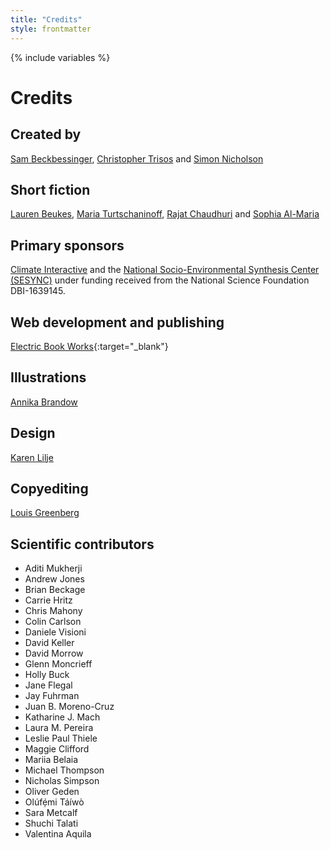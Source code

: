 ```yaml
---
title: "Credits"
style: frontmatter
---
```


{% include variables %}

# Credits

## Created by

[Sam Beckbessinger](https://sambeckbessinger.com/), [Christopher Trisos](https://climaterisklab.com/) and [Simon Nicholson](https://www.american.edu/sis/faculty/snichols.cfm)

## Short fiction 

[Lauren Beukes](https://laurenbeukes.com/), [Maria Turtschaninoff](https://www.mariaturtschaninoff.com/english), [Rajat Chaudhuri](https://www.rajatchaudhuri.net/) and [Sophia Al-Maria](https://www.unitedagents.co.uk/sophia-al-maria)

## Primary sponsors

[Climate Interactive](https://www.climateinteractive.org/) and the [National Socio-Environmental Synthesis Center (SESYNC)](https://www.sesync.org/) under funding received from the National Science Foundation DBI-1639145.

## Web development and publishing

[Electric Book Works](https://electricbookworks.com){:target="_blank"}

## Illustrations

[Annika Brandow](https://annikabrandow.com/)

## Design

[Karen Lilje](https://www.hybridcreative.co.za/about)

## Copyediting

[Louis Greenberg](https://louisgreenberg.com/index.html)

## Scientific contributors

- Aditi Mukherji
- Andrew Jones
- Brian Beckage
- Carrie Hritz
- Chris Mahony
- Colin Carlson
- Daniele Visioni
- David Keller
- David Morrow
- Glenn Moncrieff
- Holly Buck
- Jane Flegal
- Jay Fuhrman
- Juan B. Moreno-Cruz
- Katharine J. Mach
- Laura M. Pereira
- Leslie Paul Thiele
- Maggie Clifford
- Mariia Belaia
- Michael Thompson
- Nicholas Simpson
- Oliver Geden
- Olúfẹ́mi Táíwò
- Sara Metcalf
- Shuchi Talati
- Valentina Aquila
